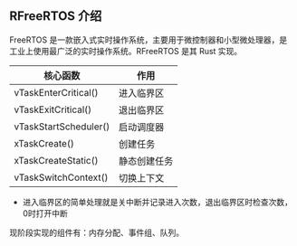 ## RFreeRTOS 介绍
FreeRTOS 是一款嵌入式实时操作系统，主要用于微控制器和小型微处理器，是工业上使用最广泛的实时操作系统。RFreeRTOS 是其 Rust 实现。

| 核心函数 | 作用 |
| --- | --- |
|vTaskEnterCritical()|进入临界区|
|vTaskExitCritical()|退出临界区|
|vTaskStartScheduler()|启动调度器|
|xTaskCreate()|创建任务|
|xTaskCreateStatic()|静态创建任务|
|vTaskSwitchContext()|切换上下文|

* 进入临界区的简单处理就是关中断并记录进入次数，退出临界区时检查次数，0时打开中断

现阶段实现的组件有：内存分配、事件组、队列。
